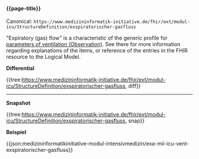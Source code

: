 #### {{page-title}}

Canonical: 
```https://www.medizininformatik-initiative.de/fhir/ext/modul-icu/StructureDefinition/exspiratorischer-gasfluss```

"Expiratory (gas) flow" is a characteristic of the generic profile for [parameters of ventilation (Observation)](https://www.medizininformatik-initiative.de/fhir/ext/modul-icu/StructureDefinition/mii-parameter-von-beatmung). See there for more information regarding explanations of the items, or reference of the entries in the FHIR resource to the Logical Model.

**Differential**

{{tree:https://www.medizininformatik-initiative.de/fhir/ext/modul-icu/StructureDefinition/exspiratorischer-gasfluss, diff}}

---

**Snapshot**

{{tree:https://www.medizininformatik-initiative.de/fhir/ext/modul-icu/StructureDefinition/exspiratorischer-gasfluss, snap}}

**Beispiel**

{{json:medizininformatikinitiative-modul-intensivmedizin/exa-mii-icu-vent-exspiratorischer-gasfluss}}